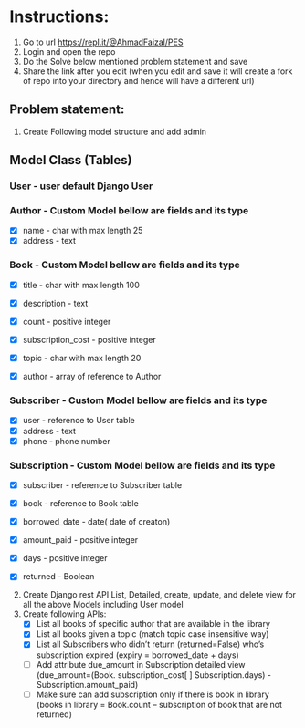 # Instructions:

1. Go to url https://repl.it/@AhmadFaizal/PES
2. Login and open the repo
3. Do the Solve below mentioned problem statement and save
4. Share the link after you edit (when you edit and save it will create a fork of repo into your directory and hence will have a different url)


## Problem statement:

1. Create Following model structure and add admin

## Model Class (Tables)

### User - user default Django User
### Author - Custom Model bellow are fields and its type
- [x]  name - char with max length 25
- [x] address ­-  text

### Book - Custom Model bellow are fields and its type
- [x] title - char with max length 100
- [x] description - text
- [x] count - positive integer
- [x] subscription_cost - positive integer
- [x] topic - char with max length 20 
- [x] author - array of reference to Author
 

### Subscriber - Custom Model bellow are fields and its type
- [x] user - reference to User table
- [x] address - text
- [x] phone - phone number   

### Subscription - Custom Model bellow are fields and its type
- [x] subscriber - reference to  Subscriber table
- [x] book -  reference to  Book table
- [x] borrowed_date - date( date of creaton)
- [x] amount_paid - positive integer
- [x] days - positive integer
- [x] returned - Boolean


2. Create Django rest API List, Detailed, create, update, and delete view for all the above Models including User model
3. Create following APIs:
	- [x]	List all books of specific author that are available in the library
	- [x]	List all books given a topic (match topic case insensitive way)
	- [x]	List all Subscribers  who didn’t return (returned=False) who’s subscription expired (expiry = borrowed_date  + days)
	- [ ]	Add attribute due_amount in Subscription detailed view (due_amount=(Book. subscription_cost[ ] Subscription.days)  - Subscription.amount_paid)
	- [ ]	Make sure can add subscription only if there is book in library (books in library = Book.count – subscription of book that are not returned)